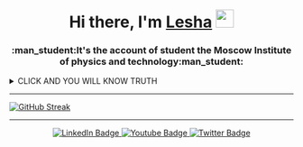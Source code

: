<h1 align="center">Hi there, I'm <a href="https://vk.com/lehand_man" target="_blank">Lesha</a> 
<img src="https://github.com/blackcater/blackcater/raw/main/images/Hi.gif" height="32"/></h1>
<h3 align="center">:man_student:It's the account of student the Moscow Institute of physics and technology:man_student:</h3>

<h align="center"><details><summary>CLICK AND YOU WILL KNOW TRUTH</summary>
  
<p>
🏅 DASR IS CHAMPION 🏅
</p>
</details>
  
  ---
  
[![GitHub Streak](http://github-readme-streak-stats.herokuapp.com?user=SerikovAleksey&theme=dark&date_format=j%20M%5B%20Y%5D)](https://git.io/streak-stats)



  ---
  
  <div id="badges" align="center">
  <a href="https://t.me/lehand_man">
    <img src="https://img.shields.io/badge/Telegram-blue?style=for-the-badge&logo=Telegram&logoColor=white" alt="LinkedIn Badge"/>
  </a>
  <a href="https://www.youtube.com/channel/UC4lyr7KTz7ZT9n0T9GgyTag">
    <img src="https://img.shields.io/badge/YouTube-red?style=for-the-badge&logo=youtube&logoColor=white" alt="Youtube Badge"/>
  </a>
  <a href="https://vk.com/lehand_man">
    <img src="https://img.shields.io/badge/Vkontakte-blue?style=for-the-badge&logo=VK&logoColor=white" alt="Twitter Badge"/>
  </a>
</div>
<!--
**SerikovAleksey/SerikovAleksey** is a ✨ _special_ ✨ repository because its `README.md` (this file) appears on your GitHub profile.

Here are some ideas to get you started:

- 🔭 I’m currently working on ...
- 🌱 I’m currently learning ...
- 👯 I’m looking to collaborate on ...
- 🤔 I’m looking for help with ...
- 💬 Ask me about ...
- 📫 How to reach me: ...
- 😄 Pronouns: ...
- ⚡ Fun fact: ...
-->
  

